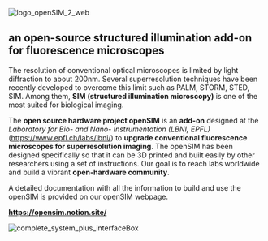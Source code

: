 ![logo_openSIM_2_web](https://user-images.githubusercontent.com/86475520/212356701-c132e995-8311-4163-8fa1-5fb2befc1db8.jpg)

## an open-source structured illumination add-on for fluorescence microscopes

The resolution of conventional optical microscopes is limited by light diffraction to about 200nm. Several superresolution techniques have been recently developed to overcome this limit such as PALM, STORM, STED, SIM. Among them, **SIM (structured illumination microscopy)** is one of the most suited for biological imaging.

The **open source hardware project openSIM** is an **add-on** designed at the *Laboratory for Bio- and Nano- Instrumentation (LBNI, EPFL)* (https://www.epfl.ch/labs/lbni/) to **upgrade conventional fluorescence microscopes for superresolution imaging**. The openSIM has been designed specifically so that it can be 3D printed and built easily by other researchers using a set of instructions. Our goal is to reach labs worldwide and build a vibrant **open-hardware community**.



A detailed documentation with all the information to build and use the openSIM is provided on our openSIM webpage. 

**https://opensim.notion.site/**



![complete_system_plus_interfaceBox](https://user-images.githubusercontent.com/86475520/212357468-83f90d43-9c7b-406f-bd18-69fa4d78f1af.jpeg)

